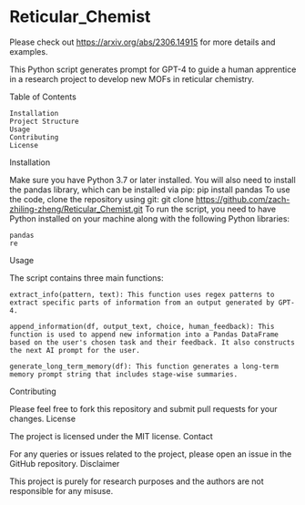 # Reticular_Chemist

Please check out https://arxiv.org/abs/2306.14915 for more details and examples.

This Python script generates prompt for GPT-4 to guide a human apprentice in a research project to develop new MOFs in reticular chemistry. 

Table of Contents

    Installation
    Project Structure
    Usage
    Contributing
    License

Installation

Make sure you have Python 3.7 or later installed. You will also need to install the pandas library, which can be installed via pip:
pip install pandas
To use the code, clone the repository using git:
git clone https://github.com/zach-zhiling-zheng/Reticular_Chemist.git
To run the script, you need to have Python installed on your machine along with the following Python libraries:

    pandas
    re

Usage

The script contains three main functions:

    extract_info(pattern, text): This function uses regex patterns to extract specific parts of information from an output generated by GPT-4.

    append_information(df, output_text, choice, human_feedback): This function is used to append new information into a Pandas DataFrame based on the user's chosen task and their feedback. It also constructs the next AI prompt for the user.

    generate_long_term_memory(df): This function generates a long-term memory prompt string that includes stage-wise summaries.

Contributing

Please feel free to fork this repository and submit pull requests for your changes.
License

The project is licensed under the MIT license.
Contact

For any queries or issues related to the project, please open an issue in the GitHub repository.
Disclaimer

This project is purely for research purposes and the authors are not responsible for any misuse.

